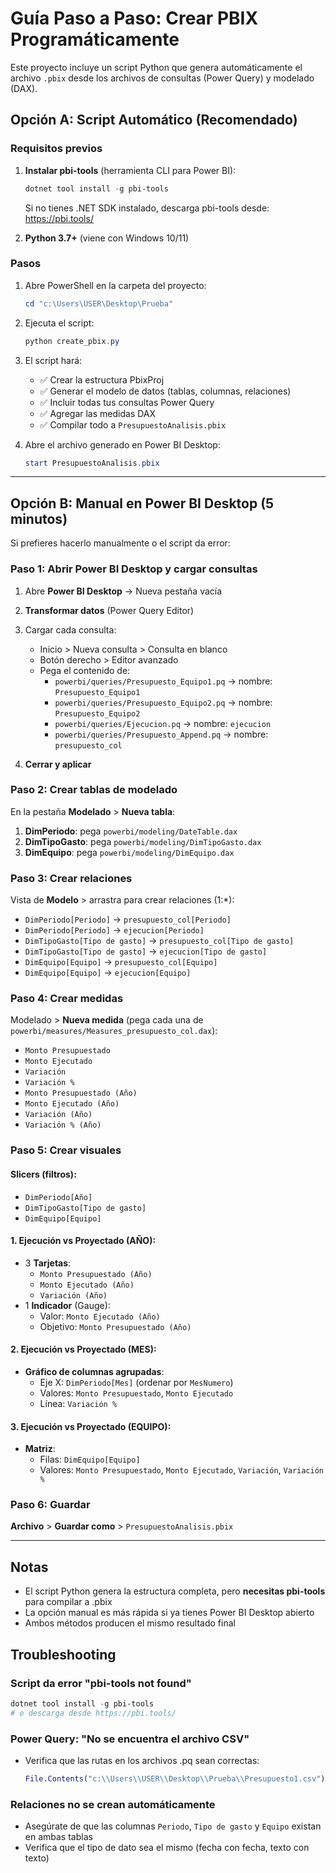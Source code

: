 # Guía Paso a Paso: Crear PBIX Programáticamente

Este proyecto incluye un script Python que genera automáticamente el archivo `.pbix` desde los archivos de consultas (Power Query) y modelado (DAX).

## Opción A: Script Automático (Recomendado)

### Requisitos previos

1. **Instalar pbi-tools** (herramienta CLI para Power BI):
   ```powershell
   dotnet tool install -g pbi-tools
   ```
   
   Si no tienes .NET SDK instalado, descarga pbi-tools desde: https://pbi.tools/

2. **Python 3.7+** (viene con Windows 10/11)

### Pasos

1. Abre PowerShell en la carpeta del proyecto:
   ```powershell
   cd "c:\Users\USER\Desktop\Prueba"
   ```

2. Ejecuta el script:
   ```powershell
   python create_pbix.py
   ```

3. El script hará:
   - ✅ Crear la estructura PbixProj
   - ✅ Generar el modelo de datos (tablas, columnas, relaciones)
   - ✅ Incluir todas tus consultas Power Query
   - ✅ Agregar las medidas DAX
   - ✅ Compilar todo a `PresupuestoAnalisis.pbix`

4. Abre el archivo generado en Power BI Desktop:
   ```powershell
   start PresupuestoAnalisis.pbix
   ```

---

## Opción B: Manual en Power BI Desktop (5 minutos)

Si prefieres hacerlo manualmente o el script da error:

### Paso 1: Abrir Power BI Desktop y cargar consultas

1. Abre **Power BI Desktop** → Nueva pestaña vacía
2. **Transformar datos** (Power Query Editor)

3. Cargar cada consulta:
   - Inicio > Nueva consulta > Consulta en blanco
   - Botón derecho > Editor avanzado
   - Pega el contenido de:
     - `powerbi/queries/Presupuesto_Equipo1.pq` → nombre: `Presupuesto_Equipo1`
     - `powerbi/queries/Presupuesto_Equipo2.pq` → nombre: `Presupuesto_Equipo2`
     - `powerbi/queries/Ejecucion.pq` → nombre: `ejecucion`
     - `powerbi/queries/Presupuesto_Append.pq` → nombre: `presupuesto_col`

4. **Cerrar y aplicar**

### Paso 2: Crear tablas de modelado

En la pestaña **Modelado** > **Nueva tabla**:

1. **DimPeriodo**: pega `powerbi/modeling/DateTable.dax`
2. **DimTipoGasto**: pega `powerbi/modeling/DimTipoGasto.dax`
3. **DimEquipo**: pega `powerbi/modeling/DimEquipo.dax`

### Paso 3: Crear relaciones

Vista de **Modelo** > arrastra para crear relaciones (1:*):

- `DimPeriodo[Periodo]` → `presupuesto_col[Periodo]`
- `DimPeriodo[Periodo]` → `ejecucion[Periodo]`
- `DimTipoGasto[Tipo de gasto]` → `presupuesto_col[Tipo de gasto]`
- `DimTipoGasto[Tipo de gasto]` → `ejecucion[Tipo de gasto]`
- `DimEquipo[Equipo]` → `presupuesto_col[Equipo]`
- `DimEquipo[Equipo]` → `ejecucion[Equipo]`

### Paso 4: Crear medidas

Modelado > **Nueva medida** (pega cada una de `powerbi/measures/Measures_presupuesto_col.dax`):

- `Monto Presupuestado`
- `Monto Ejecutado`
- `Variación`
- `Variación %`
- `Monto Presupuestado (Año)`
- `Monto Ejecutado (Año)`
- `Variación (Año)`
- `Variación % (Año)`

### Paso 5: Crear visuales

#### Slicers (filtros):
- `DimPeriodo[Año]`
- `DimTipoGasto[Tipo de gasto]`
- `DimEquipo[Equipo]`

#### 1. Ejecución vs Proyectado (AÑO):
- 3 **Tarjetas**:
  - `Monto Presupuestado (Año)`
  - `Monto Ejecutado (Año)`
  - `Variación (Año)`
- 1 **Indicador** (Gauge):
  - Valor: `Monto Ejecutado (Año)`
  - Objetivo: `Monto Presupuestado (Año)`

#### 2. Ejecución vs Proyectado (MES):
- **Gráfico de columnas agrupadas**:
  - Eje X: `DimPeriodo[Mes]` (ordenar por `MesNumero`)
  - Valores: `Monto Presupuestado`, `Monto Ejecutado`
  - Línea: `Variación %`

#### 3. Ejecución vs Proyectado (EQUIPO):
- **Matriz**:
  - Filas: `DimEquipo[Equipo]`
  - Valores: `Monto Presupuestado`, `Monto Ejecutado`, `Variación`, `Variación %`

### Paso 6: Guardar

**Archivo** > **Guardar como** > `PresupuestoAnalisis.pbix`

---

## Notas

- El script Python genera la estructura completa, pero **necesitas pbi-tools** para compilar a .pbix
- La opción manual es más rápida si ya tienes Power BI Desktop abierto
- Ambos métodos producen el mismo resultado final

## Troubleshooting

### Script da error "pbi-tools not found"
```powershell
dotnet tool install -g pbi-tools
# o descarga desde https://pbi.tools/
```

### Power Query: "No se encuentra el archivo CSV"
- Verifica que las rutas en los archivos .pq sean correctas:
  ```m
  File.Contents("c:\\Users\\USER\\Desktop\\Prueba\\Presupuesto1.csv")
  ```

### Relaciones no se crean automáticamente
- Asegúrate de que las columnas `Periodo`, `Tipo de gasto` y `Equipo` existan en ambas tablas
- Verifica que el tipo de dato sea el mismo (fecha con fecha, texto con texto)
